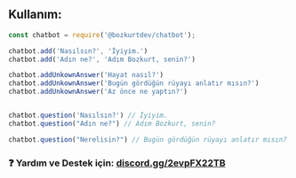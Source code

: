 ## Kullanım:
```js
const chatbot = require('@bozkurtdev/chatbot');

chatbot.add('Nasılsın?', 'İyiyim.')
chatbot.add('Adın ne?', 'Adım Bozkurt, senin?')

chatbot.addUnkownAnswer('Hayat nasıl?')
chatbot.addUnkownAnswer('Bugün gördüğün rüyayı anlatır mısın?')
chatbot.addUnkownAnswer('Az önce ne yaptın?')


chatbot.question('Nasılsın?') // İyiyim.
chatbot.question("Adın ne?") // Adım Bozkurt, senin?

chatbot.question("Nerelisin?") // Bugün gördüğün rüyayı anlatır mısın?
```

### ❓ Yardım ve Destek için: [discord.gg/2evpFX22TB](https://discord.gg/2evpFX22TB)